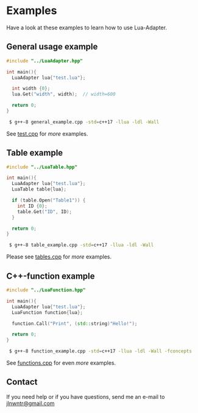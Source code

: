 # Examples
Have a look at these examples to learn how to use Lua-Adapter.


## General usage example

```C++
#include "../LuaAdapter.hpp"

int main(){
  LuaAdapter lua{"test.lua"};

  int width {0};
  lua.Get("width", width);  // width=600

  return 0;
}
```

```bash
 $ g++-8 general_example.cpp -std=c++17 -llua -ldl -Wall
```

See [test.cpp](https://github.com/JlnWntr/Lua-Adapter/blob/master/examples/test.cpp) for *more* examples.

## Table example

```C++
#include "../LuaTable.hpp"

int main(){
  LuaAdapter lua{"test.lua"};
  LuaTable table{lua};

  if (table.Open("Table1")) {
    int ID {0};
    table.Get("ID", ID);
  }

  return 0;
}
```

```bash
 $ g++-8 table_example.cpp -std=c++17 -llua -ldl -Wall
```
Please see [tables.cpp](https://github.com/JlnWntr/Lua-Adapter/blob/master/examples/tables.cpp) for *more* examples.

## C++-function example

```C++
#include "../LuaFunction.hpp"

int main(){
  LuaAdapter lua{"test.lua"};
  LuaFunction function{lua};

  function.Call("Print", (std::string)"Hello!");

  return 0;
}
```

```bash
 $ g++-8 function_example.cpp -std=c++17 -llua -ldl -Wall -fconcepts
```
See [functions.cpp](https://github.com/JlnWntr/Lua-Adapter/blob/master/examples/functions.cpp) for even *more* examples.

## Contact
If you need help or if you have questions, send me an e-mail to jlnwntr@gmail.com
